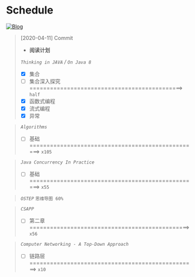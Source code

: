 # Schedule
[![Blog](https://img.shields.io/badge/Blog-Hello%3F-brightgreen)](https://blog.buckbit.top/s/assignment)
<!--
<p align='center'>
  <a herf="https://blog.buckbit.top/s/assignment" alt="Blog">
    <img src="https://img.shields.io/badge/Blog-Hello%3F-brightgreen" alt="Blog"/>
  </a>
</p>
-->


> [2020-04-11] Commit
>
> - **阅读计划**
>
> *`Thinking in JAVA` / `On Java 8`*
>
> - [x] 集合
>- [ ] 集合深入探究 =============================================> `half`
> - [x] 函数式编程
> - [x] 流式编程 
> - [x] 异常

> *`Algorithms`*
> - [ ] 基础 ==================================================> `x105`

> *`Java Concurrency In Practice`*
>
> - [ ] 基础 ==================================================> `x55`

> *`OSTEP`*  `思维导图 60%`

>  *`CSAPP`*
>
>  - [ ] 第二章 ===============================================> `x56`

> *`Computer Networking - A Top-Down Approach`*
>
> - [ ] 链路层 =================================================> `x10`